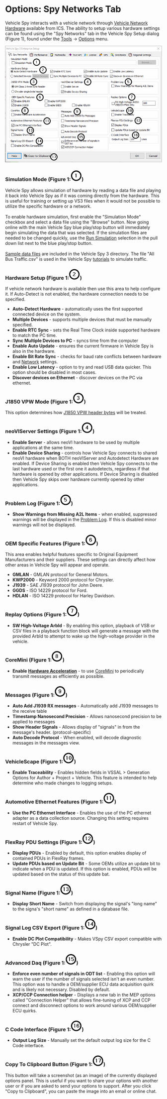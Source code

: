# Options: Spy Networks Tab

Vehicle Spy interacts with a vehicle network through [Vehicle Network Hardware](../../../../vehicle-network-interface-hardware/) available from ICS. The ability to setup various hardware settings can be found using the "Spy Networks" tab in the Vehicle Spy Setup dialog (Figure 1), found under the [Tools](../../) -> [Options](../) menu.

![Figure 1: The Spy Networks tab lets you run in simulation mode or configure your hardware.](../../../../.gitbook/assets/spyHardwareSetup.gif)

### Simulation Mode (Figure 1:![](../../../../.gitbook/assets/1.png))

Vehicle Spy allows simulation of hardware by reading a data file and playing it back into Vehicle Spy as if it was coming directly from the hardware. This is useful for training or setting up VS3 files when it would not be possible to utilize the specific hardware or a network.\
\
To enable hardware simulation, first enable the "Simulation Mode" checkbox and select a data file using the "Browse" button. Now going online with the main Vehicle Spy blue play/stop button will immediately begin simulating the data that was selected. If the simulation files are needed to be changed quickly, use the [Run Simulation](../../../../basic-operation-of-vehicle-spy/running-and-stopping.md) selection in the pull down list next to the blue play/stop button.\
\
[Sample data files](../../../../application-notes/sample-replay-files.md) are included in the Vehicle Spy 3 directory. The file "All Bus Traffic.csv" is used in the Vehicle Spy [tutorials](../../../../vehicle-spy-tutorials/) to simulate traffic.

### Hardware Setup (Figure 1:![](../../../../.gitbook/assets/2.png))

If vehicle network hardware is available then use this area to help configure it. If Auto-Detect is not enabled, the hardware connection needs to be specified.

* **Auto-Detect Hardware** - automatically uses the first supported connected device on the system.
* **Multiple Devices** - supports multiple devices that must be manually specified.
* **Enable RTC Sync** - sets the Real Time Clock inside supported hardware to match the PC time.
* **Sync Multiple Devices to PC** - syncs time from the computer
* **Enable Auto Update** - ensures the current firmware in Vehicle Spy is also in the hardware.
* **Enable Bit Rate Sync** - checks for baud rate conflicts between hardware and [Network](../../../main-menu-spy-networks/networks/setup-a-network.md) settings.
* **Enable Low Latency** - option to try and read USB data quicker. This option should be disabled in most cases.
* **Discover devices on Ethernet** - discover devices on the PC via ethernet.

### J1850 VPW Mode (Figure 1:![](../../../../.gitbook/assets/3.png))

This option determines how [J1850 VPW header bytes](spy-networks-tab-j1850-vpw-mode.md) will be treated.

### neoVIServer Settings (Figure 1:![](../../../../.gitbook/assets/4.png))

* **Enable Server** - allows neoVI hardware to be used by multiple applications at the same time.
* **Enable Device Sharing** - controls how Vehicle Spy connects to shared neoVI hardware when BOTH neoVIServer and Autodetect Hardware are enabled. If Device Sharing is enabled then Vehicle Spy connects to the last hardware used or the first one it autodetects, regardless if that hardware is opened by other applications. If Device Sharing is disabled then Vehicle Spy skips over hardware currently opened by other applications.

### Problem Log (Figure 1:![](../../../../.gitbook/assets/5.png))

* **Show Warnings from Missing A2L Items** - when enabled, suppressed warnings will be displayed in the [Problem Log](../../tools-problem-log.md). If this is disabled minor warnings will not be displayed.

### OEM Specific Features (Figure 1:![](../../../../.gitbook/assets/6.png))

This area enables helpful features specific to Original Equipment Manufacturers and their suppliers. These settings can directly affect how other areas in Vehicle Spy will appear and operate.

* **GMLAN** - GMLAN protocol for General Motors.
* **KWP2000** - Keyword 2000 protocol for Chrysler.
* **J1939** - SAE J1939 protocol for John Deere.
* **GGDS** - ISO 14229 protocol for Ford.
* **HDLAN** - ISO 14229 protocol for Harley Davidson.

### Replay Options (Figure 1:![](../../../../.gitbook/assets/7.png))

* **SW High-Voltage ArbId** - By enabling this option, playback of VSB or CSV files in a playback function block will generate a message with the provided ArbId to attempt to wake up the high-voltage provider in the vehicle.

### CoreMini (Figure 1:![](../../../../.gitbook/assets/8.png))

* **Enable** [**Hardware Acceleration**](../../tools-utilities/utilities-hardware-acceleration.md) - to use [CoreMini](../../utilities-coremini-console/) to periodically transmit messages as efficiently as possible.

### Messages (Figure 1:![](../../../../.gitbook/assets/9.png))

* **Auto Add J1939 RX messages** - Automatically add J1939 messages to the receive table
* **Timestamp Nanosecond Precision** - Allows nanosecond precision to be applied to messages
* **Show Header Signals** - Allows display of "signals" in from the message's header. (protocol-specific)
* **Auto Decode Protocol** - When enabled, will decode diagnostic messages in the messages view.

### VehicleScape (Figure 1:![](../../../../.gitbook/assets/10.png))

* **Enable Traceability** - Enables hidden fields in VSSAL > Generation Options for Author + Project + Vehicle. This feature is intended to help determine who made changes to logging setups.

### Automotive Ethernet Features (Figure 1:![](../../../../.gitbook/assets/11.png))

* **Use the PC Ethernet Interface** - Enables the use of the PC ethernet adapter as a data collection source. Changing this setting requires restart of Vehicle Spy.

### FlexRay PDU Settings (Figure 1:![](../../../../.gitbook/assets/12.png))

* **Display PDUs** - Enabled by default, this option enables display of contained PDUs in FlexRay frames.
* **Update PDUs based on Update Bit** - Some OEMs utilize an update bit to indicate when a PDU is updated. If this option is enabled, PDUs will be updated based on the status of this update bat.

### Signal Name (Figure 1:![](../../../../.gitbook/assets/13.png))

* **Display Short Name** - Switch from displaying the signal's "long name" to the signa's "short name" as defined in a database file.

### Signal Log CSV Export (Figure 1:![](../../../../.gitbook/assets/14.png))

* **Enable DC Plot Compatibility** - Makes VSpy CSV export compatible with Chrysler "DC Plot".

### Advanced Daq (Figure 1:![](../../../../.gitbook/assets/15.png))

* **Enforce even number of signals in ODT list** - Enabling this option will warn the user if the number of signals selected isn't an even number. This option was to handle a OEM/supplier ECU data acquisition quirk and is likely not necessary. Disabled by default.
* **XCP/CCP Connection helper** - Displays a new tab in the MEP options called "Connection Helper" that allows fine-tuning of XCP and CCP connect and disconnect options to work around various OEM/supplier ECU quirks.

### C Code Interface (Figure 1:![](../../../../.gitbook/assets/16.png))

* **Output Log Size** - Manually set the default output log size for the C Code interface.

### Copy To Clipboard Button (Figure 1:![](../../../../.gitbook/assets/17.png))

This button will take a screenshot (as an image) of the currently displayed options panel. This is useful if you want to share your options with another user or if you are asked to send your options to support. After you click "Copy to Clipboard", you can paste the image into an email or online chat.
